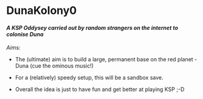 # DunaKolony0

#### _A KSP Oddysey carried out by random strangers on the internet to colonise Duna_


*Aims:*

- The (ultimate) aim is to build a large, permanent base on the red planet - Duna (cue the ominous music!)

- For a (relatively) speedy setup, this will be a sandbox save.

- Overall the idea is just to have fun and get better at playing KSP ;-D
